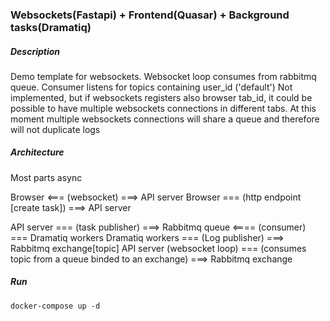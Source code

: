 ### Websockets(Fastapi) + Frontend(Quasar) + Background tasks(Dramatiq)
##### Description
Demo template for websockets.
Websocket loop consumes from rabbitmq queue. Consumer listens for topics containing user_id ('default')
Not implemented, but if websockets registers also browser tab_id, it could be possible to have multiple websockets connections in different tabs. At this moment multiple websockets connections will share a queue and therefore will not duplicate logs

##### Architecture
Most parts async

Browser <=== (websocket) ===> API server
Browser === (http endpoint [create task]) ===> API server

API server === (task publisher) ===> Rabbitmq queue <==== (consumer) === Dramatiq workers
Dramatiq workers === (Log publisher) ===> Rabbitmq exchange[topic] 
API server (websocket loop) === (consumes topic from a queue binded to an exchange) ===> Rabbitmq exchange

##### Run

``` 
docker-compose up -d
```


